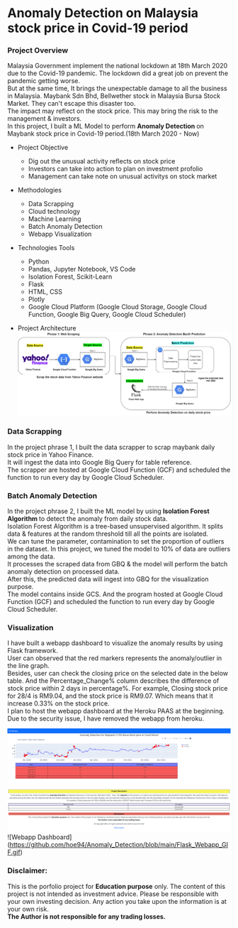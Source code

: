 # Anomaly Detection on Malaysia stock price in Covid-19 period

### Project Overview
Malaysia Government implement the national lockdown at 18th March 2020 due to the Covid-19 pandemic. The lockdown did a great job on prevent the pandemic getting worse. <br>
But at the same time, It brings the unexpectable damage to all the business in Malaysia. Maybank Sdn Bhd, Bellwether stock in Malaysia Bursa Stock Market. They can't escape this disaster too. <br>
The impact may reflect on the stock price. This may bring the risk to the management & investors. <br>
In this project, I built a ML Model to perform <strong>Anomaly Detection </strong> on Maybank stock price in Covid-19 period.(18th March 2020 - Now) <br>

- Project Objective
  * Dig out the unusual activity reflects on stock price
  * Investors can take into action to plan on investment profolio
  * Management can take note on unusual activitys on stock market
  
- Methodologies
  * Data Scrapping
  * Cloud technology
  * Machine Learning
  * Batch Anomaly Detection
  * Webapp Visualization

- Technologies Tools
  * Python
  * Pandas, Jupyter Notebook, VS Code
  * Isolation Forest, Scikit-Learn
  * Flask
  * HTML, CSS
  * Plotly
  * Google Cloud Platform (Google Cloud Storage, Google Cloud Function, Google Big Query, Google Cloud Scheduler)
  
- Project Architecture
  <img src = "https://github.com/hoe94/Anomaly_Detection/blob/main/Project_Architecture.png"></img>
  
### Data Scrapping
In the project phrase 1, I built the data scrapper to scrap maybank daily stock price in Yahoo Finance.<br>
It will ingest the data into Google Big Query for table reference. <br>
The scrapper are hosted at Google Cloud Function (GCF) and scheduled the function to run every day by Google Cloud Scheduler.<br>

### Batch Anomaly Detection
In the project phrase 2, I built the ML model by using <strong>Isolation Forest Algorithm </strong> to detect the anomaly from daily stock data.<br>
Isolation Forest Algorithm is a tree-based unsupervised algorithm. It splits data & features at the random threshold till all the points are isolated. <br>
We can tune the parameter, contamination to set the proportion of outliers in the dataset. In this project, we tuned the model to 10% of data are outliers among the data. <br>
It processes the scraped data from GBQ & the model will perform the batch anomaly detection on processed data.<br>
After this, the predicted data will ingest into GBQ for the visualization purpose.<br>
The model contains inside GCS. And the program hosted at Google Cloud Function (GCF) and scheduled the function to run every day by Google Cloud Scheduler.<br>

### Visualization
I have built a webapp dashboard to visualize the anomaly results by using Flask framework.<br>
User can observed that the red markers represents the anomaly/outlier in the line graph. <br>
Besides, user can check the closing price on the selected date in the below table. 
And the Percentage_Change% column describes the difference of stock price within 2 days in percentage%.
For example, Closing stock price for 28/4 is RM9.04, and the stock price is RM9.07.
Which means that it increase 0.33% on the stock price. <br>
I plan to host the webapp dashboard at the Heroku PAAS at the beginning. Due to the security issue, I have removed the webapp from heroku.

<img src = "https://github.com/hoe94/Anomaly_Detection/blob/main/front_end_screenshot.png"></img>
![Webapp Dashboard] (https://github.com/hoe94/Anomaly_Detection/blob/main/Flask_Webapp_GIF.gif)

### Disclaimer:
This is the porfolio project for <strong>Education purpose</strong> only.
The content of this project is not intended as investment advice.
Please be responsible with your own investing decision.
Any action you take upon the information is at your own risk. <br>
<strong>The Author is not responsible for any trading losses.</strong>

